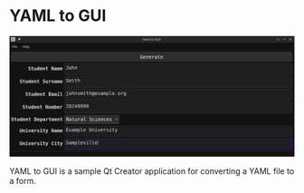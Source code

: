 # YAML to GUI
![Screenshot](./screenshots/ss.png)

YAML to GUI is a sample Qt Creator application for converting a YAML file to a form.
